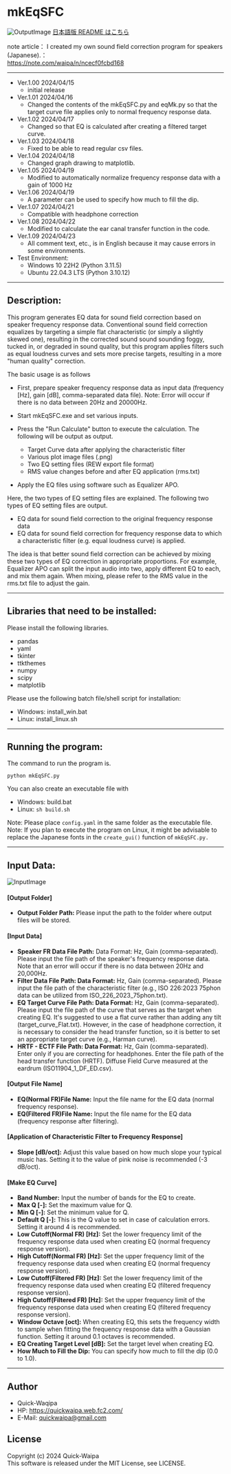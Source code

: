 # mkEqSFC
![OutputImage](output/f_equalization_data_plot.png)
[日本語版 README はこちら](https://github.com/quick-waipa/mkEqSFC/blob/main/README.md)

note article： I created my own sound field correction program for speakers (Japanese).：  
https://note.com/waipa/n/ncecf0fcbd168

***
- Ver.1.00 2024/04/15
    - initial release
- Ver.1.01 2024/04/16
    - Changed the contents of the mkEqSFC.py and eqMk.py so that the target curve file applies only to normal frequency response data.
- Ver.1.02 2024/04/17
   - Changed so that EQ is calculated after creating a filtered target curve.
- Ver.1.03 2024/04/18
   - Fixed to be able to read regular csv files.
- Ver.1.04 2024/04/18
   - Changed graph drawing to matplotlib.
- Ver.1.05 2024/04/19
   - Modified to automatically normalize frequency response data with a gain of 1000 Hz
- Ver.1.06 2024/04/19
   - A parameter can be used to specify how much to fill the dip.
- Ver.1.07 2024/04/21
   - Compatible with headphone correction
- Ver.1.08 2024/04/22
   - Modified to calculate the ear canal transfer function in the code.
- Ver.1.09 2024/04/23
   - All comment text, etc., is in English because it may cause errors in some environments.
- Test Environment: 
   - Windows 10 22H2 (Python 3.11.5)
   - Ubuntu 22.04.3 LTS (Python 3.10.12)
  
***
## Description:

This program generates EQ data for sound field correction based on speaker frequency response data.
Conventional sound field correction equalizes by targeting a simple flat characteristic (or simply a slightly skewed one), resulting in the corrected sound sound sounding foggy, tucked in, or degraded in sound quality, but this program applies filters such as equal loudness curves and sets more precise targets, resulting in a more "human quality" correction.

The basic usage is as follows

- First, prepare speaker frequency response data as input data (frequency [Hz], gain [dB], comma-separated data file). Note: Error will occur if there is no data between 20Hz and 20000Hz.
- Start mkEqSFC.exe and set various inputs.
- Press the "Run Calculate" button to execute the calculation. The following will be output as output.

  - Target Curve data after applying the characteristic filter
  - Various plot image files (.png)
  - Two EQ setting files (REW export file format)
  - RMS value changes before and after EQ application (rms.txt)

- Apply the EQ files using software such as Equalizer APO.

Here, the two types of EQ setting files are explained.
The following two types of EQ setting files are output.

- EQ data for sound field correction to the original frequency response data
- EQ data for sound field correction for frequency response data to which a characteristic filter (e.g. equal loudness curve) is applied.

The idea is that better sound field correction can be achieved by mixing these two types of EQ correction in appropriate proportions.
For example, Equalizer APO can split the input audio into two, apply different EQ to each, and mix them again.
When mixing, please refer to the RMS value in the rms.txt file to adjust the gain.

***
## Libraries that need to be installed:
Please install the following libraries.

- pandas 
- yaml 
- tkinter 
- ttkthemes 
- numpy 
- scipy  
- matplotlib

Please use the following batch file/shell script for installation:
- Windows: install_win.bat
- Linux: install_linux.sh

***
## Running the program:
The command to run the program is.  
    
`python mkEqSFC.py`  

You can also create an executable file with  
- Windows: build.bat  
- Linux: `sh build.sh`  

Note: Please place `config.yaml` in the same folder as the executable file.  
Note: If you plan to execute the program on Linux, it might be advisable to replace the Japanese fonts in the `create_gui()` function of `mkEqSFC.py.`
***

## Input Data:
![InputImage](image/input.png)
#### [Output Folder]
 + **Output Folder Path:** Please input the path to the folder where output files will be stored.
 
#### [Input Data]
 + **Speaker FR Data File Path:** Data Format: Hz, Gain (comma-separated). Please input the file path of the speaker's frequency response data. Note that an error will occur if there is no data between 20Hz and 20,000Hz.
 + **Filter Data File Path: Data Format:** Hz, Gain (comma-separated). Please input the file path of the characteristic filter (e.g., ISO 226:2023 75phon data can be utilized from ISO_226_2023_75phon.txt).
 + **EQ Target Curve File Path: Data Format:** Hz, Gain (comma-separated). Please input the file path of the curve that serves as the target when creating EQ. It's suggested to use a flat curve rather than adding any tilt (target_curve_Flat.txt). However, in the case of headphone correction, it is necessary to consider the head transfer function, so it is better to set an appropriate target curve (e.g., Harman curve).
 + **HRTF - ECTF File Path: Data Format:** Hz, Gain (comma-separated). Enter only if you are correcting for headphones. Enter the file path of the head transfer function (HRTF). Diffuse Field Curve measured at the eardrum (ISO11904_1_DF_ED.csv).
  
#### [Output File Name]
 + **EQ(Normal FR)File Name:** Input the file name for the EQ data (normal frequency response).
 + **EQ(Filtered FR)File Name:** Input the file name for the EQ data (frequency response after filtering).
 
#### [Application of Characteristic Filter to Frequency Response]
 + **Slope [dB/oct]:** Adjust this value based on how much slope your typical music has. Setting it to the value of pink noise is recommended (-3 dB/oct).
 
#### [Make EQ Curve]
 + **Band Number:** Input the number of bands for the EQ to create.
 + **Max Q [-]:** Set the maximum value for Q.
 + **Min Q [-]:** Set the minimum value for Q.
 + **Default Q [-]:** This is the Q value to set in case of calculation errors. Setting it around 4 is recommended.
 + **Low Cutoff(Normal FR) [Hz]:** Set the lower frequency limit of the frequency response data used when creating EQ (normal frequency response version).
 + **High Cutoff(Normal FR) [Hz]:** Set the upper frequency limit of the frequency response data used when creating EQ (normal frequency response version).
 + **Low Cutoff(Filtered FR) [Hz]:** Set the lower frequency limit of the frequency response data used when creating EQ (filtered frequency response version).
 + **High Cutoff(Filtered FR) [Hz]:** Set the upper frequency limit of the frequency response data used when creating EQ (filtered frequency response version).
 + **Window Octave [oct]:** When creating EQ, this sets the frequency width to sample when fitting the frequency response data with a Gaussian function. Setting it around 0.1 octaves is recommended.
 + **EQ Creating Target Level [dB]:** Set the target level when creating EQ.
 + **How Much to Fill the Dip:** You can specify how much to fill the dip (0.0 to 1.0).
 
***
## Author
- Quick-Waqipa
- HP: https://quickwaipa.web.fc2.com/
- E-Mail: quickwaipa@gmail.com

## License
Copyright (c) 2024 Quick-Waipa  
This software is released under the MIT License, see LICENSE.
